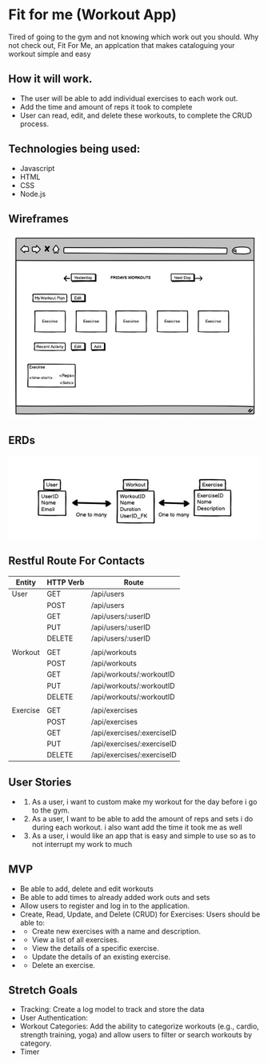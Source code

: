 # Fit for me (Workout App) 

Tired of going to the gym and not knowing which work out you should. Why not check out, Fit For Me, an applcation that makes cataloguing  your workout simple and easy

## How it will work.

* The user will be able to add individual exercises to each work out.
* Add the time and amount of reps it took to complete
* User can read, edit, and delete these workouts, to complete the CRUD process.

## Technologies being used:
* Javascript
* HTML
* CSS 
* Node.js

## Wireframes
![Wireframe](Wireframe.png)
## ERDs
![ERD](ERD2.jpeg)

## Restful Route For Contacts

|      Entity      |      HTTP Verb      |       Route                |
|------------------|---------------------|----------------------------|
| User             | GET                 | /api/users                 |
|                  | POST                | /api/users                 | 
|                  | GET                 | /api/users/:userID         |
|                  | PUT                 | /api/users/:userID         |
|                  | DELETE              | /api/users/:userID         |
||
| Workout          | GET                 | /api/workouts              |
|                  | POST                | /api/workouts              |
|                  | GET                 | /api/workouts/:workoutID   |
|                  | PUT                 | /api/workouts/:workoutID   |
|                  | DELETE              | /api/workouts/:workoutID   |
||
| Exercise         | GET                 | /api/exercises             |
|                  | POST                | /api/exercises             |
|                  | GET                 | /api/exercises/:exerciseID |
|                  | PUT                 | /api/exercises/:exerciseID |
|                  | DELETE              | /api/exercises/:exerciseID |



## User Stories
* 1. As a user, i want to custom make my workout for the day before i go to the gym.
* 2. As a user, I want to be able to add the amount of reps and sets i do during each workout. i also want add the time it took me as well
* 3. As a user, i would like an app that is easy and simple to use so as to not interrupt my work to much

##  MVP 
* Be able to add, delete and edit workouts 
* Be able to add times to already added work outs and sets
* Allow users to register and log in to the application.
* Create, Read, Update, and Delete (CRUD) for Exercises: Users should be able to:
* * Create new exercises with a name and description.
* * View a list of all exercises.
* * View the details of a specific exercise.
* * Update the details of an existing exercise.
* * Delete an exercise.

## Stretch Goals
* Tracking: Create a log model to track and store the data
* User Authentication:
* Workout Categories: Add the ability to categorize workouts (e.g., cardio, strength training, yoga) and allow users to filter or search workouts by category.
* Timer